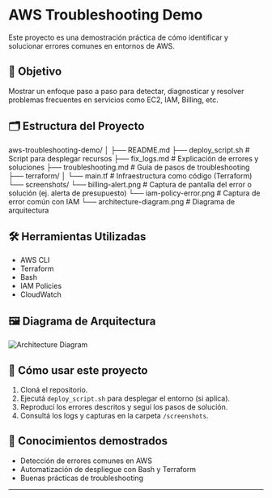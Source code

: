 # AWS Troubleshooting Demo

Este proyecto es una demostración práctica de cómo identificar y solucionar errores comunes en entornos de AWS.

## 📌 Objetivo

Mostrar un enfoque paso a paso para detectar, diagnosticar y resolver problemas frecuentes en servicios como EC2, IAM, Billing, etc.

## 🗂️ Estructura del Proyecto

aws-troubleshooting-demo/
│
├── README.md
├── deploy_script.sh # Script para desplegar recursos
├── fix_logs.md # Explicación de errores y soluciones
├── troubleshooting.md # Guía de pasos de troubleshooting
├── terraform/
│   └── main.tf # Infraestructura como código (Terraform)
└── screenshots/
    └── billing-alert.png # Captura de pantalla del error o solución (ej. alerta de presupuesto)
    └── iam-policy-error.png # Captura de error común con IAM
    └── architecture-diagram.png # Diagrama de arquitectura


## 🛠️ Herramientas Utilizadas

- AWS CLI
- Terraform
- Bash
- IAM Policies
- CloudWatch

## 🖼️ Diagrama de Arquitectura

![Architecture Diagram](screenshots/architecture-diagram.png)

## 🚀 Cómo usar este proyecto

1. Cloná el repositorio.
2. Ejecutá `deploy_script.sh` para desplegar el entorno (si aplica).
3. Reproducí los errores descritos y seguí los pasos de solución.
4. Consultá los logs y capturas en la carpeta `/screenshots`.

## 🧠 Conocimientos demostrados

- Detección de errores comunes en AWS
- Automatización de despliegue con Bash y Terraform
- Buenas prácticas de troubleshooting

---



